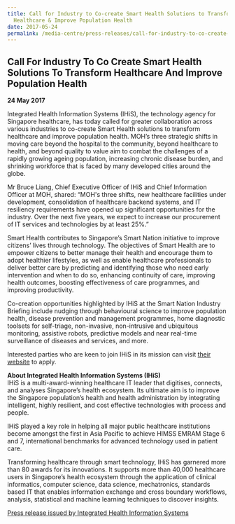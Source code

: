 ```yaml
---
title: Call for Industry to Co-create Smart Health Solutions to Transform
  Healthcare & Improve Population Health
date: 2017-05-24
permalink: /media-centre/press-releases/call-for-industry-to-co-create-smart-health-solutions-to-transform-healthcare-and-improve-population-health/
---
```

## Call For Industry To Co Create Smart Health Solutions To Transform Healthcare And Improve Population Health

**24 May 2017**

Integrated Health Information Systems (IHiS), the technology agency for Singapore healthcare, has today called for greater collaboration across various industries to co-create Smart Health solutions to transform healthcare and improve population health. MOH’s three strategic shifts in moving care beyond the hospital to the community, beyond healthcare to health, and beyond quality to value aim to combat the challenges of a rapidly growing ageing population, increasing chronic disease burden, and shrinking workforce that is faced by many developed cities around the globe.

Mr Bruce Liang, Chief Executive Officer of IHiS and Chief Information Officer at MOH, shared: “MOH's three shifts, new healthcare facilities under development, consolidation of healthcare backend systems, and IT resiliency requirements have opened up significant opportunities for the industry. Over the next five years, we expect to increase our procurement of IT services and technologies by at least 25%.”

Smart Health contributes to Singapore’s Smart Nation initiative to improve citizens’ lives through technology. The objectives of Smart Health are to empower citizens to better manage their health and encourage them to adopt healthier lifestyles, as well as enable healthcare professionals to deliver better care by predicting and identifying those who need early intervention and when to do so, enhancing continuity of care, improving health outcomes, boosting effectiveness of care programmes, and improving productivity.

Co-creation opportunities highlighted by IHiS at the Smart Nation Industry Briefing include nudging through behavioural science to improve population health, disease prevention and management programmes, home diagnostic toolsets for self-triage, non-invasive, non-intrusive and ubiquitous monitoring, assistive robots, predictive models and near real-time surveillance of diseases and services, and more.

Interested parties who are keen to join IHiS in its mission can visit [their website](https://www.ihis.com.sg/HealthX/Pages/home.aspx) to apply.

**About Integrated Health Information Systems (IHiS)**  
IHiS is a multi-award-winning healthcare IT leader that digitises, connects, and analyses Singapore’s health ecosystem. Its ultimate aim is to improve the Singapore population’s health and health administration by integrating intelligent, highly resilient, and cost effective technologies with process and people.

IHiS played a key role in helping all major public healthcare institutions become amongst the first in Asia Pacific to achieve HIMSS EMRAM Stage 6 and 7, international benchmarks for advanced technology used in patient care.

Transforming healthcare through smart technology, IHiS has garnered more than 80 awards for its innovations. It supports more than 40,000 healthcare users in Singapore’s health ecosystem through the application of clinical informatics, computer science, data science, mechatronics, standards based IT that enables information exchange and cross boundary workflows, analysis, statistical and machine learning techniques to discover insights.

[Press release issued by Integrated Health Information Systems](https://www.ihis.com.sg/Latest_News/Media_Releases/Pages/Call_for_Industry_to_Co-create_Smart_Health_Solutions.aspx)